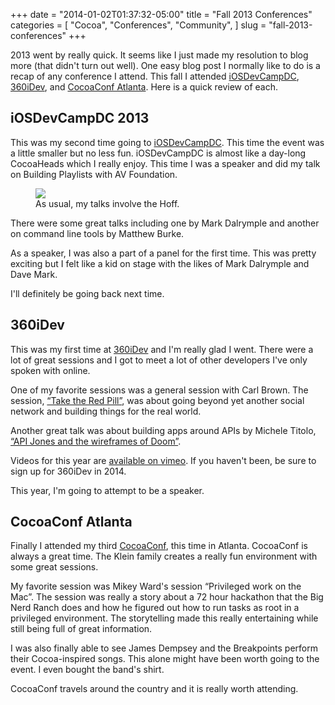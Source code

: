 +++
date = "2014-01-02T01:37:32-05:00"
title = "Fall 2013 Conferences"
categories = [
  "Cocoa",
  "Conferences",
  "Community",
]
slug = "fall-2013-conferences"
+++

2013 went by really quick. It seems like I just made my resolution to blog more (that didn't turn out well). One easy blog post I normally like to do is a recap of any conference I attend. This fall I attended [iOSDevCampDC](http://iosdevcampdc.com), [360iDev](http://www.360idev.com), and [CocoaConf Atlanta](http://www.cocoaconf.com/atlanta-2013/home). Here is a quick review of each.

<!-- more -->

## iOSDevCampDC 2013

This was my second time going to [iOSDevCampDC](http://iosdevcampdc.com). This time the event was a little smaller but no less fun. iOSDevCampDC is almost like a day-long CocoaHeads which I really enjoy. This time I was a speaker and did my talk on Building Playlists with AV Foundation.

<figure><img src="/assets/images/iosdevcamphoff.jpeg" /><figcaption>As usual, my talks involve the Hoff.<figcaption></figure>

There were some great talks including one by Mark Dalrymple and another on command line tools by Matthew Burke.

As a speaker, I was also a part of a panel for the first time. This was pretty exciting but I felt like a kid on stage with the likes of Mark Dalrymple and Dave Mark.

I'll definitely be going back next time.

## 360iDev

This was my first time at [360iDev](http://www.360idev.com) and I'm really glad I went. There were a lot of great sessions and I got to meet a lot of other developers I've only spoken with online.

One of my favorite sessions was a general session with Carl Brown. The session, [“Take the Red Pill”](http://vimeopro.com/360conferences/360idev-2013/video/74733562), was about going beyond yet another social network and building things for the real world.

Another great talk was about building apps around APIs by Michele Titolo, [“API Jones and the wireframes of Doom”](http://vimeopro.com/360conferences/360idev-2013/video/75312770).

Videos for this year are [available on vimeo](http://vimeopro.com/360conferences/360idev-2013). If you haven't been, be sure to sign up for 360iDev in 2014.

This year, I'm going to attempt to be a speaker.

## CocoaConf Atlanta

Finally I attended my third [CocoaConf](http://www.cocoaconf.com), this time in Atlanta. CocoaConf is always a great time. The Klein family creates a really fun environment with some great sessions.

My favorite session was Mikey Ward's session “Privileged work on the Mac”. The session was really a story about a 72 hour hackathon that the Big Nerd Ranch does and how he figured out how to run tasks as root in a privileged environment. The storytelling made this really entertaining while still being full of great information.

I was also finally able to see James Dempsey and the Breakpoints perform their Cocoa-inspired songs. This alone might have been worth going to the event. I even bought the band's shirt.

CocoaConf travels around the country and it is really worth attending.
